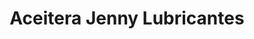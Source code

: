 ---
title: "Aceitera Jenny Lubricantes"
url: /mazatenango/aceitera-jenny-lubricantes/
shop: reparación de automóviles
---
